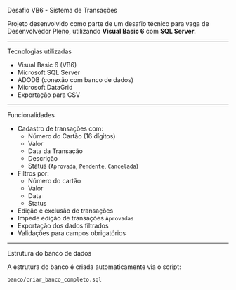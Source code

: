 Desafio VB6 - Sistema de Transações

Projeto desenvolvido como parte de um desafio técnico para vaga de Desenvolvedor Pleno, utilizando **Visual Basic 6** com **SQL Server**.

---

Tecnologias utilizadas

- Visual Basic 6 (VB6)
- Microsoft SQL Server
- ADODB (conexão com banco de dados)
- Microsoft DataGrid
- Exportação para CSV

---

Funcionalidades

- Cadastro de transações com:
  - Número do Cartão (16 dígitos)
  - Valor
  - Data da Transação
  - Descrição
  - Status (`Aprovada`, `Pendente`, `Cancelada`)
- Filtros por:
  - Número do cartão
  - Valor
  - Data
  - Status
- Edição e exclusão de transações
- Impede edição de transações `Aprovadas`
- Exportação dos dados filtrados
- Validações para campos obrigatórios

---
Estrutura do banco de dados

A estrutura do banco é criada automaticamente via o script:

```bash
banco/criar_banco_completo.sql
